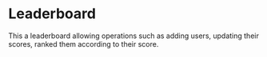 # Leaderboard
This a leaderboard allowing operations such as adding users, updating their scores, ranked them according to their score.
